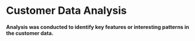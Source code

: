 # Customer Data Analysis

#### Analysis was conducted to identify key features or interesting patterns in the customer data. 
